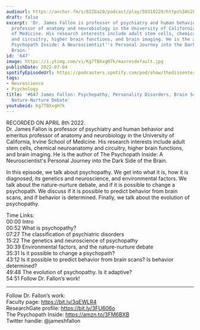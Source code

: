 ```yaml
---
audiourl: https://anchor.fm/s/822ba20/podcast/play/50318229/https%3A%2F%2Fd3ctxlq1ktw2nl.cloudfront.net%2Fstaging%2F2022-3-8%2Ff207f13a-2bc9-a2ba-a872-dc85027c7a80.m4a
draft: false
excerpt: 'Dr. James Fallon is professor of psychiatry and human behavior and emeritus
  professor of anatomy and neurobiology in the University of California, Irvine School
  of Medicine. His research interests include adult stem cells, chemical neuroanatomy
  and circuitry, higher brain functions, and brain imaging. He is the author of The
  Psychopath Inside: A Neuroscientist''s Personal Journey into the Dark Side of the
  Brain.'
id: '647'
image: https://i.ytimg.com/vi/Kg7TBXxgH7k/maxresdefault.jpg
publishDate: 2022-07-04
spotifyEpisodeUrl: https://podcasters.spotify.com/pod/show/thedissenter/episodes/647-James-Fallon-Psychopathy--Personality-Disorders--Brain-Scans--and-the-Nature-Nurture-Debate-e1gu3el
tags:
- Neuroscience
- Psychology
title: '#647 James Fallon: Psychopathy, Personality Disorders, Brain Scans, and the
  Nature-Nurture Debate'
youtubeid: Kg7TBXxgH7k
---
```

<div class="timelinks">

RECORDED ON APRIL 8th 2022.  
Dr. James Fallon is professor of psychiatry and human behavior and emeritus professor of anatomy and neurobiology in the University of California, Irvine School of Medicine. His research interests include adult stem cells, chemical neuroanatomy and circuitry, higher brain functions, and brain imaging. He is the author of The Psychopath Inside: A Neuroscientist's Personal Journey into the Dark Side of the Brain.

In this episode, we talk about psychopathy. We get into what it is, how it is diagnosed, its genetics and neuroscience, and environmental factors. We talk about the nature-nurture debate, and if it is possible to change a psychopath. We discuss if it is possible to predict behavior from brain scans, and if behavior is determined. Finally, we talk about the evolution of psychopathy.

Time Links:  
<time>00:00</time> Intro  
<time>00:52</time> What is psychopathy?  
<time>07:27</time> The classification of psychiatric disorders  
<time>15:22</time> The genetics and neuroscience of psychopathy  
<time>30:39</time> Environmental factors, and the nature-nurture debate  
<time>35:31</time> Is it possible to change a psychopath?  
<time>43:12</time> Is it possible to predict behavior from brain scans? Is behavior determined?  
<time>49:48</time> The evolution of psychopathy. Is it adaptive?  
<time>54:51</time> Follow Dr. Fallon’s work!

---

Follow Dr. Fallon’s work:  
Faculty page: https://bit.ly/3qEWLR4  
ResearchGate profile: https://bit.ly/3FU606o  
The Psychopath Inside: https://amzn.to/3FM6BXB  
Twitter handle: @jameshfallon
</div>

